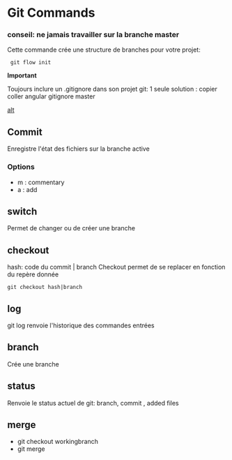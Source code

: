 # Git Commands


### **conseil: ne jamais travailler sur la branche master** 

Cette commande crée une structure de branches pour votre projet:

     git flow init

**Important**

Toujours inclure un .gitignore dans son projet git:
1 seule solution : copier coller angular gitignore master 

[alt](https://raw.githubusercontent.com/angular/angular/master/.gitignore)

## Commit

Enregistre l'état des fichiers sur la branche active

### Options

- m : commentary 
- a : add 

## switch

Permet de changer ou de créer une branche 

## checkout

hash: code du commit | branch
Checkout permet de se replacer en fonction du repère donnée

    git checkout hash|branch

## log

git log renvoie l'historique des commandes entrées

## branch

Crée une branche

## status 

Renvoie le status actuel de git: branch, commit , added files 

## merge 

- git checkout workingbranch
- git merge 

